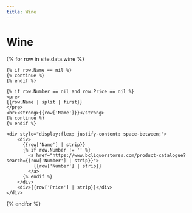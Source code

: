 ```yaml
---
title: Wine
---
```


# Wine

<div>
  {% for row in site.data.wine %}
  
    {% if row.Name == nil %}
    {% continue %}
    {% endif %}

    {% if row.Number == nil and row.Price == nil %}
    <pre>
    {{row.Name | split | first}}
    </pre>
    <br><strong>{{row['Name']}}</strong>
    {% continue %}
    {% endif %}
   
    <div style="display:flex; justify-content: space-between;">
        <div>
          {{row['Name'] | strip}}
          {% if row.Number != '' %}
            <a href="https://www.bcliquorstores.com/product-catalogue?search={{row['Number'] | strip}}">
              {{row['Number'] | strip}}
            </a>
          {% endif %}
        </div>
        <div>{{row['Price'] | strip}}</div>
    </div>
  {% endfor %}
</div>



